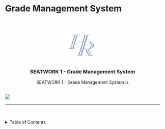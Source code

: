 # Grade Management System

<a name="readme-top"/>

<br/>

<br />
<div align="center">
  <a href="https://github.com/haez0/">
  <img src="./assets/img/hr_logo.png"
    <img src="" alt="" width="130" height="100">
  </a>

  <h3 align="center">SEATWORK 1 - Grade Management System</h3>
</div>
<div align="center">
  SEATWORK 1 - Grade Management System is
</div>

<br />

![](https://visit-counter.vercel.app/counter.png?page=haez0/Github-Git-Guide)

---

<br />
<br />

<details>
  <summary>Table of Contents</summary>
  <ol>
    <li>
      <a href="./index.html">Main page </a>
    </li>
    <li>
      <a href="./pages/page1/index.html">Multiple Layer</a>
      <ol>
      </ol>
    </li>
  </ol>
</details>